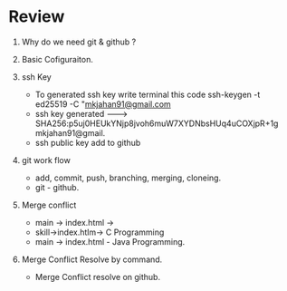 # Review
1. Why do we need git & github ?
2. Basic Cofiguraiton.
3. ssh Key
   - To generated ssh key write terminal this code ssh-keygen -t ed25519 -C "mkjahan91@gmail.com
   - ssh key generated ---> SHA256:p5uj0HEUkYNjp8jvoh6muW7XYDNbsHUq4uCOXjpR+1g mkjahan91@gmail.
   - ssh public key add to github
4. git work flow
   - add, commit, push, branching, merging, cloneing.
   - git - github. 
5. Merge conflict 
   - main -> index.html ->
   - skill->index.htlm-> C Programming
   - main -> index.html - Java Programming.
   
6. Merge Conflict Resolve by command.
   - Merge Conflict resolve on github.
